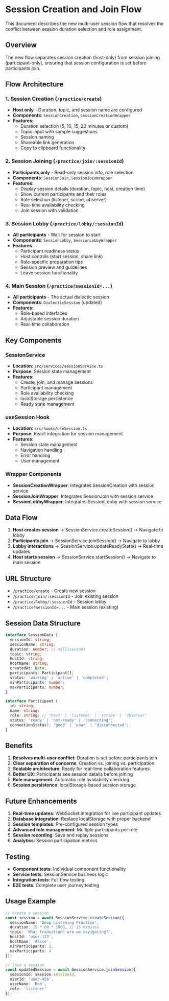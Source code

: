 # Session Creation and Join Flow

This document describes the new multi-user session flow that resolves the conflict between session duration selection and role assignment.

## Overview

The new flow separates session creation (host-only) from session joining (participant-only), ensuring that session configuration is set before participants join.

## Flow Architecture

### 1. Session Creation (`/practice/create`)
- **Host only** - Duration, topic, and session name are configured
- **Components**: `SessionCreation`, `SessionCreationWrapper`
- **Features**:
  - Duration selection (5, 10, 15, 20 minutes or custom)
  - Topic input with sample suggestions
  - Session naming
  - Shareable link generation
  - Copy to clipboard functionality

### 2. Session Joining (`/practice/join/:sessionId`)
- **Participants only** - Read-only session info, role selection
- **Components**: `SessionJoin`, `SessionJoinWrapper`
- **Features**:
  - Display session details (duration, topic, host, creation time)
  - Show current participants and their roles
  - Role selection (listener, scribe, observer)
  - Real-time availability checking
  - Join session with validation

### 3. Session Lobby (`/practice/lobby/:sessionId`)
- **All participants** - Wait for session to start
- **Components**: `SessionLobby`, `SessionLobbyWrapper`
- **Features**:
  - Participant readiness status
  - Host controls (start session, share link)
  - Role-specific preparation tips
  - Session preview and guidelines
  - Leave session functionality

### 4. Main Session (`/practice?sessionId=...`)
- **All participants** - The actual dialectic session
- **Components**: `DialecticSession` (updated)
- **Features**:
  - Role-based interfaces
  - Adjustable session duration
  - Real-time collaboration

## Key Components

### SessionService
- **Location**: `src/services/sessionService.ts`
- **Purpose**: Session state management
- **Features**:
  - Create, join, and manage sessions
  - Participant management
  - Role availability checking
  - localStorage persistence
  - Ready state management

### useSession Hook
- **Location**: `src/hooks/useSession.ts`
- **Purpose**: React integration for session management
- **Features**:
  - Session state management
  - Navigation handling
  - Error handling
  - User management

### Wrapper Components
- **SessionCreationWrapper**: Integrates SessionCreation with session service
- **SessionJoinWrapper**: Integrates SessionJoin with session service
- **SessionLobbyWrapper**: Integrates SessionLobby with session service

## Data Flow

1. **Host creates session** → SessionService.createSession() → Navigate to lobby
2. **Participants join** → SessionService.joinSession() → Navigate to lobby
3. **Lobby interactions** → SessionService.updateReadyState() → Real-time updates
4. **Host starts session** → SessionService.startSession() → Navigate to main session

## URL Structure

- `/practice/create` - Create new session
- `/practice/join/:sessionId` - Join existing session
- `/practice/lobby/:sessionId` - Session lobby
- `/practice?sessionId=...` - Main session (existing)

## Session Data Structure

```typescript
interface SessionData {
  sessionId: string;
  sessionName: string;
  duration: number; // milliseconds
  topic: string;
  hostId: string;
  hostName: string;
  createdAt: Date;
  participants: Participant[];
  status: 'waiting' | 'active' | 'completed';
  minParticipants: number;
  maxParticipants: number;
}

interface Participant {
  id: string;
  name: string;
  role: string; // 'host' | 'listener' | 'scribe' | 'observer'
  status: 'ready' | 'not-ready' | 'connecting';
  connectionStatus?: 'good' | 'poor' | 'disconnected';
}
```

## Benefits

1. **Resolves multi-user conflict**: Duration is set before participants join
2. **Clear separation of concerns**: Creation vs. joining vs. participation
3. **Scalable architecture**: Ready for real-time collaboration features
4. **Better UX**: Participants see session details before joining
5. **Role management**: Automatic role availability checking
6. **Session persistence**: localStorage-based session storage

## Future Enhancements

1. **Real-time updates**: WebSocket integration for live participant updates
2. **Database integration**: Replace localStorage with proper backend
3. **Session templates**: Pre-configured session types
4. **Advanced role management**: Multiple participants per role
5. **Session recording**: Save and replay sessions
6. **Analytics**: Session participation metrics

## Testing

- **Component tests**: Individual component functionality
- **Service tests**: SessionService business logic
- **Integration tests**: Full flow testing
- **E2E tests**: Complete user journey testing

## Usage Example

```typescript
// Create a session
const session = await SessionService.createSession({
  sessionName: 'Deep Listening Practice',
  duration: 15 * 60 * 1000, // 15 minutes
  topic: 'What transitions are we navigating?',
  hostId: 'user-123',
  hostName: 'Alice',
  minParticipants: 2,
  maxParticipants: 4
});

// Join a session
const updatedSession = await SessionService.joinSession({
  sessionId: session.sessionId,
  userId: 'user-456',
  userName: 'Bob',
  role: 'listener'
});
``` 